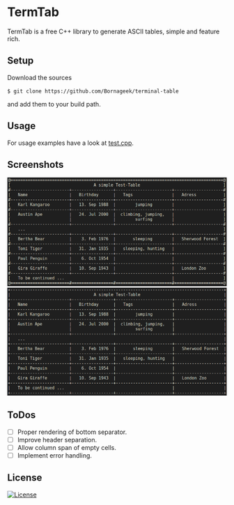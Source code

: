 # TermTab

TermTab is a free C++ library to generate ASCII tables, simple and feature rich.

## Setup

Download the sources

    $ git clone https://github.com/Bornageek/terminal-table

and add them to your build path.

## Usage

For usage examples have a look at [test.cpp](./src/test.cpp).

## Screenshots

![](./images/screenshot.png)
![](./images/screenshot1.png)

## ToDos

- [ ] Proper rendering of bottom separator.
- [ ] Improve header separation.
- [ ] Allow column span of empty cells.
- [ ] Implement error handling.

## License

[![License](http://img.shields.io/badge/license-Apache--2.0-blue.svg?style=flat)](LICENSE)
